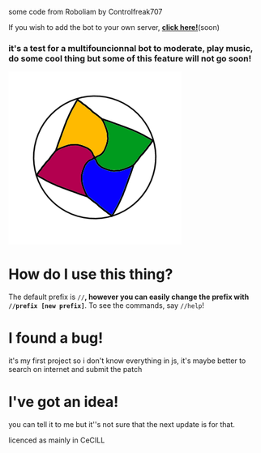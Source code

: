 some code from Roboliam by Controlfreak707
 
If you wish to add the bot to your own server, [**click here!**]()(soon)

### it's a test for a multifouncionnal bot to moderate, play music, do some cool thing but some of this feature will not go soon!

![RoboLiam Banner](./logo...exr.png)

# How do I use this thing?
The default prefix is `//`**, however you can easily change the prefix with `//prefix [new prefix]`**. To see the commands, say `//help`!

# I found a bug!
it's my first project so i don't know everything in js, it's maybe better to search on internet and submit the patch

# I've got an idea!
you can tell it to me but it''s not sure that the next update is for that.

licenced as mainly in CeCILL
